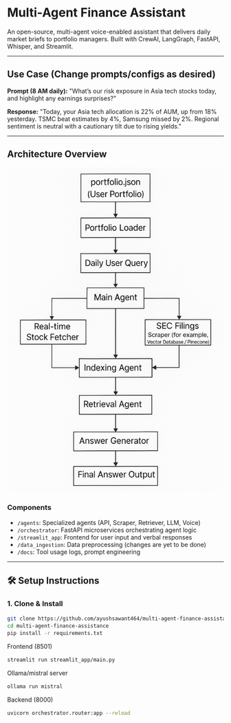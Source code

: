 #   Multi-Agent Finance Assistant

An open-source, multi-agent voice-enabled assistant that delivers daily market briefs to portfolio managers. Built with CrewAI, LangGraph, FastAPI, Whisper, and Streamlit.

---

##  Use Case (Change prompts/configs as desired)



**Prompt (8 AM daily):**
 "What’s our risk exposure in Asia tech stocks today, and highlight any earnings surprises?"

**Response:**
"Today, your Asia tech allocation is 22% of AUM, up from 18% yesterday. TSMC beat estimates by 4%, Samsung missed by 2%. Regional sentiment is neutral with a cautionary tilt due to rising yields."

---


##  Architecture Overview
![alt text](docs/architecture.png)

### Components
- `/agents`: Specialized agents (API, Scraper, Retriever, LLM, Voice)
- `/orchestrator`: FastAPI microservices orchestrating agent logic
- `/streamlit_app`: Frontend for user input and verbal responses
- `/data_ingestion`: Data preprocessing (changes are yet to be done)
- `/docs`: Tool usage logs, prompt engineering

---

## 🛠️ Setup Instructions

### 1. Clone & Install
```bash
git clone https://github.com/ayushsawant464/multi-agent-finance-assistant
cd multi-agent-finance-assistance
pip install -r requirements.txt
```
Frontend (8501)
```bash
streamlit run streamlit_app/main.py
```

Ollama/mistral server
```bash
ollama run mistral
```

Backend (8000)
```bash
uvicorn orchestrator.router:app --reload
```